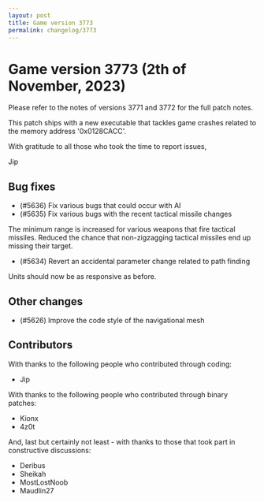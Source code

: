 ```yaml
---
layout: post
title: Game version 3773
permalink: changelog/3773
---
```


# Game version 3773 (2th of November, 2023)

Please refer to the notes of versions 3771 and 3772 for the full patch notes.

This patch ships with a new executable that tackles game crashes related to the memory address '0x0128CACC'.

With gratitude to all those who took the time to report issues,

Jip

## Bug fixes

- (#5636) Fix various bugs that could occur with AI
- (#5635) Fix various bugs with the recent tactical missile changes

The minimum range is increased for various weapons that fire tactical missiles. Reduced the chance that non-zigzagging tactical missiles end up missing their target.

- (#5634) Revert an accidental parameter change related to path finding

Units should now be as responsive as before.

## Other changes

- (#5626) Improve the code style of the navigational mesh

## Contributors

With thanks to the following people who contributed through coding:

- Jip

With thanks to the following people who contributed through binary patches:

- Kionx
- 4z0t

And, last but certainly not least - with thanks to those that took part in constructive discussions:

- Deribus
- Sheikah
- MostLostNoob
- Maudlin27
